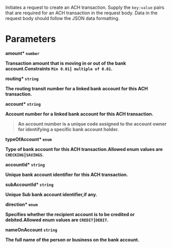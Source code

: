 Initiates a request to create an ACH transaction. Supply the `key:value` pairs that are required for an ACH transaction in the request body. Data in the request body should follow the JSON data formatting.

# Parameters

<strong>amount*<strong> `number`

Transaction amount that is moving in or out of the bank account.Constraints `Min 0.01┃ multiple of 0.01`.

<strong>routing*<strong> `string`

The routing transit number for a linked bank account for this ACH transaction.

<strong>account*<strong> `string`

Account number for a linked bank account for this ACH transaction. 
> An account number is a unique code assigned to the account owner for identifying a specific bank account holder.

<strong>typeOfAccount*<strong> `enum`

Type of bank account for this ACH transaction.Allowed enum values are `CHECKING┃SAVINGS`.

<strong>accountId*<strong> `string`

Unique bank account identifier for this ACH transaction.

<strong>subAccountId*<strong> `string`

Unique Sub bank account identifier,if any.

<strong>direction*<strong> `enum`

Specifies whether the recipient account is to be credited or debited.Allowed enum values are `CREDIT┃DEBIT`.

<strong>nameOnAccount<strong> `string`

The full name of the person or business on the bank account.